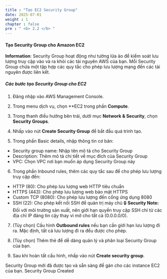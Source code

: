 ```yaml
---
title : "Tạo EC2 Security Group"
date: 2025-07-01
weight : 1
chapter : false
pre : " <b> 2.2 </b> "
---
```


#### Tạo Security Group cho Amazon EC2
**Information**: Security Group hoạt động như tường lửa ảo để kiểm soát lưu lượng truy cập vào và ra khỏi các tài nguyên AWS của bạn. Mỗi Security Group chứa một tập hợp các quy tắc cho phép lưu lượng mạng đến các tài nguyên được liên kết.

##### Các bước tạo Security Group cho EC2

1. Đăng nhập vào AWS Management Console.

2. Trong menu dịch vụ, chọn **EC2 trong phần **Compute**.

3. Trong thanh điều hướng bên trái, dưới mục **Network & Security**, chọn **Security Groups**.

4. Nhấp vào nút **Create Security Group** để bắt đầu quá trình tạo.

5. Trong phần Basic details, nhập thông tin cơ bản:
- Security group name: Nhập tên mô tả cho Security Group
- Description: Thêm mô tả chi tiết về mục đích của Security Group
- VPC: Chọn VPC nơi bạn muốn áp dụng Security Group này


6. Trong phần Inbound rules, thêm các quy tắc sau để cho phép lưu lượng truy cập đến:
- HTTP (80): Cho phép lưu lượng web HTTP tiêu chuẩn
- HTTPS (443): Cho phép lưu lượng web bảo mật HTTPS
- Custom TCP (8080): Cho phép lưu lượng đến cổng ứng dụng 8080
- SSH (22): Cho phép kết nối SSH để quản trị máy chủ
🔒 **Security Note:** Đối với môi trường sản xuất, nên giới hạn quyền truy cập SSH chỉ từ các địa chỉ IP đáng tin cậy thay vì mở cho tất cả (0.0.0.0/0).

7. (Tùy chọn) Cấu hình **Outbound rules** nếu bạn cần giới hạn lưu lượng đi ra. Mặc định, tất cả lưu lượng đi ra đều được cho phép.

8. (Tùy chọn) Thêm thẻ để dễ dàng quản lý và phân loại Security Group của bạn.

9. Sau khi hoàn tất cấu hình, nhấp vào nút **Create security group**.

Security Group mới đã được tạo và sẵn sàng để gán cho các instance EC2 của bạn.
Security Group Created

